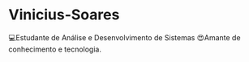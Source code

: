 # Vinicius-Soares


💻Estudante de Análise e Desenvolvimento de Sistemas
😍Amante de conhecimento e tecnologia.
